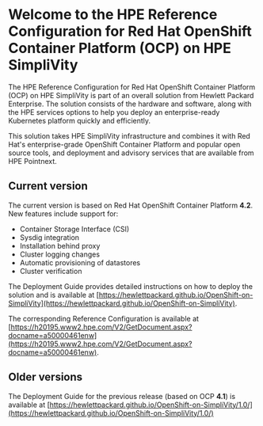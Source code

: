 # Welcome to the HPE Reference Configuration for Red Hat OpenShift Container Platform (OCP) on HPE SimpliVity

The HPE Reference Configuration for Red Hat OpenShift Container Platform (OCP) on HPE SimpliVity is part of an overall solution 
from Hewlett Packard Enterprise. The solution consists of the hardware and software, along with the HPE services options 
to help you deploy an enterprise-ready Kubernetes platform quickly and efficiently. 

This solution takes HPE SimpliVity infrastructure and combines it with Red Hat's enterprise-grade OpenShift Container Platform 
and popular open source tools, and deployment and advisory services that are available from HPE Pointnext. 

## Current version

The current version is based on Red Hat OpenShift Container Platform **4.2**. New features include support for:

- Container Storage Interface (CSI)
- Sysdig integration
- Installation behind proxy
- Cluster logging changes
- Automatic provisioning of datastores
- Cluster verification

The Deployment Guide provides detailed instructions on how to deploy the solution and is available 
at [https://hewlettpackard.github.io/OpenShift-on-SimpliVity](https://hewlettpackard.github.io/OpenShift-on-SimpliVity).

The corresponding Reference Configuration is available at [https://h20195.www2.hpe.com/V2/GetDocument.aspx?docname=a50000461enw](https://h20195.www2.hpe.com/V2/GetDocument.aspx?docname=a50000461enw).


## Older versions

The Deployment Guide for the previous release (based on OCP **4.1**) is available at
[https://hewlettpackard.github.io/OpenShift-on-SimpliVity/1.0/](https://hewlettpackard.github.io/OpenShift-on-SimpliVity/1.0/)
